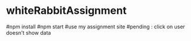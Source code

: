 # whiteRabbitAssignment
#npm install
#npm start
#use my assignment site
#pending : click on user doesn't show data
